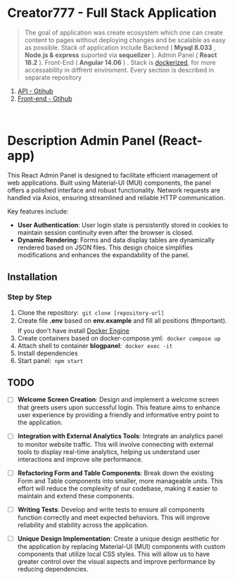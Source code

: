 # Creator777 - Full Stack Application

> The goal of application was create ecosystem which one can create content to pages without deploying changes and be scalable as easy as possible. Stack of application include Backend ( **Mysql 8.033** , **Node.js & express** suported via **sequelizer** ). Admin Panel ( **React 18.2** ). Front-End ( **Angular 14.06** ) . Stack is [dockerized](https://www.docker.com/ 'dockerized'), for more accessability in diffrent enviroment. Every section is described in separate repository

1. [API - Gtihub](https://github.com/Ibonom/Creator777-API)
2. [Front-end - Gtihub](https://github.com/Ibonom/Creator777-Front-end)

<br>

# Description Admin Panel (React-app)

This React Admin Panel is designed to facilitate efficient management of web applications. Built using Material-UI (MUI) components, the panel offers a polished interface and robust functionality. Network requests are handled via Axios, ensuring streamlined and reliable HTTP communication.

Key features include:

- **User Authentication**: User login state is persistently stored in cookies to maintain session continuity even after the browser is closed.
- **Dynamic Rendering**: Forms and data display tables are dynamically rendered based on JSON files. This design choice simplifies modifications and enhances the expandability of the panel.

## Installation

### Step by Step

1. Clone the repository:&nbsp; `git clone [repository-url]`
2. Create file **.env** based on **env.example** and fill all positions (:heavy_exclamation_mark:Important). If you don't have install [Docker Engine](https://docs.docker.com/get-docker/)
3. Create containers based on docker-compose.yml:&nbsp; `docker compose up`
4. Attach shell to container **blogpanel**:&nbsp; `docker exec -it `
5. Install dependencies
6. Start panel:&nbsp; `npm start`

## TODO

- [ ] **Welcome Screen Creation**: Design and implement a welcome screen that greets users upon successful login. This feature aims to enhance user experience by providing a friendly and informative entry point to the application.

- [ ] **Integration with External Analytics Tools**: Integrate an analytics panel to monitor website traffic. This will involve connecting with external tools to display real-time analytics, helping us understand user interactions and improve site performance.

- [ ] **Refactoring Form and Table Components**: Break down the existing Form and Table components into smaller, more manageable units. This effort will reduce the complexity of our codebase, making it easier to maintain and extend these components.

- [ ] **Writing Tests**: Develop and write tests to ensure all components function correctly and meet expected behaviors. This will improve reliability and stability across the application.

- [ ] **Unique Design Implementation**: Create a unique design aesthetic for the application by replacing Material-UI (MUI) components with custom components that utilize local CSS styles. This will allow us to have greater control over the visual aspects and improve performance by reducing dependencies.
